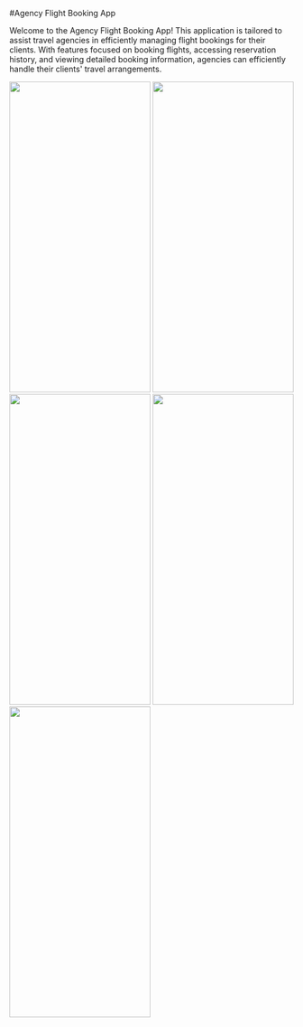 #Agency Flight Booking App

Welcome to the Agency Flight Booking App! This application is tailored to assist travel agencies in efficiently managing flight bookings for their clients. With features focused on booking flights, accessing reservation history, and viewing detailed booking information, agencies can efficiently handle their clients' travel arrangements.

<img src="https://github.com/gaurav-afk/FlightReservation/assets/65609530/0dbf8a03-2e86-42a9-a228-00e400232606" width="250" height="550">
<img src="https://github.com/gaurav-afk/FlightReservation/assets/65609530/a5f0edd7-3763-4564-9329-24819ff62f04" width="250" height="550">
<img src="https://github.com/gaurav-afk/FlightReservation/assets/65609530/1e4e2fb9-267f-48f0-8f29-54540817d31a" width="250" height="550">
<img src="https://github.com/gaurav-afk/FlightReservation/assets/65609530/c653a036-f9db-4b11-86f3-4dc70495b893" width="250" height="550">
<img src="https://github.com/gaurav-afk/FlightReservation/assets/65609530/42bebadc-b050-4850-ac68-8f214da72c28" width="250" height="550">
